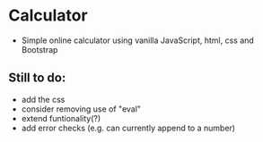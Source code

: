 # Calculator
- Simple online calculator using vanilla JavaScript, html, css and Bootstrap

## Still to do:
- add the css
- consider removing use of "eval"
- extend funtionality(?)
- add error checks (e.g. can currently append to a number)
